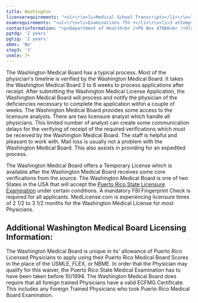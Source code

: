 ```yaml
---
title: Washington
licenserequirements: "<ul>\r\n<li>Medical School Transcripts</li>\r\n<li>All Privileges for past 5 years</li>\r\n<li>FSMB Board Action</li>\r\n<li>All State Medical Licenses (past/present)</li>\r\n<li>All National/State Examination Scores</li>\r\n<li>ECFMG Certification (Required for IMG's)</li>\r\n<li>AMA / AOA Profile</li>\r\n<li>Internship/Residency/Fellowships</li>\r\n</ul>"
examrequirements: "<ul>\r\n<li>Examinations 75% +</li>\r\n<li>3 attempt limit - USMLE Step 3</li>\r\n<li>7+ year limit - USMLE</li>\r\n<li>2 year PGY for USA Grads</li>\r\n<li>2 years PGY for Non-USA Grads</li>\r\n<li>State Exam Accepted if Pre-1975</li>\r\n<li>No SPEX Exam Requirement</li>\r\n</ul>"
contactinformation: "<p>Department of Health<br />PO Box 47866<br />Olympia, WA 98504<br />Phone: (360) 236-2750<br />Fax: (360) 236-2795</p>\r\n<p><a href=\"https://www.doh.wa.gov/\">www.doh.wa.gov</a></p>"
pgtdg: '2 years'
pgtig: '2 years'
abms: 'No'
step3: '3'
usmle: 7+
---
```


<p>The Washington Medical Board has a typical process. Most of the physician's timeline is verified by the Washington Medical Board. It takes the Washington Medical Board 3 to 6 weeks to process applications after receipt. After submitting the Washington Medical License Application, the Washington Medical Board will process and notify the physician of the deficiencies necessary to complete the application within a couple of weeks. The Washington Medical Board provides some access to the licensure analysts. There are two licensure analyst which handle all physicians. This limited number of analyst can create some communication delays for the verifying of receipt of the required verifications which must be received by the Washington Medical Board. The staff is helpful and pleasant to work with. Mail loss is usually not a problem with the Washington Medical Board. This also assists in providing for an expedited process.</p>
<p>The Washington Medical Board offers a Temporary License which is available after the Washington Medical Board receives some core verifications from the source. The Washington Medical Board is one of two States in the USA that will accept the <a href="../../licensure-information/state-licensure-requirements/puerto-rico">Puerto Rico State Licensure Examination</a> under certain conditions. A mandatory FBI Fingerprint Check is required for all applicants. MedLicense.com is experiencing licensure times of 2 1/2 to 3 1/2 months for the Washington Medical License for most Physicians.</p>
<h2 id="mcetoc_1ce9n3b220">Additional Washington Medical Board Licensing Information:</h2>
<p>The Washington Medical Board is unique in its' allowance of Puerto Rico Licensed Physicians to apply using their Puerto Rico Medical Board Scores in the place of the USMLE, FLEX, or NBME. In order that the Physician may qualify for this waiver, the Puerto Rico State Medical Examination has to have been taken before 10/1994. The Washington Medical Board does require that all foreign trained Physicians have a valid ECFMG Certificate. This includes any Foreign Trained Physicians who took Puerto Rico Medical Board Examination.</p>